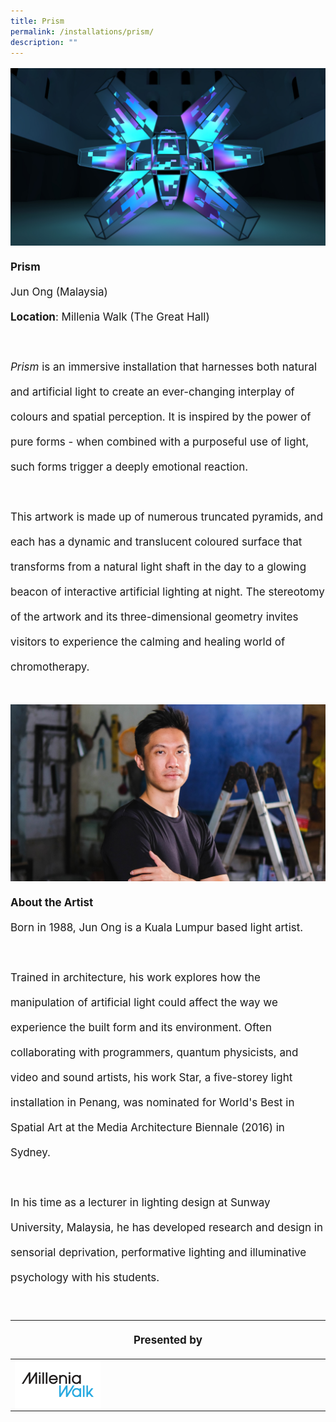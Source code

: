 ```yaml
---
title: Prism
permalink: /installations/prism/
description: ""
---
```

<p style="font-size:17px; line-height:40px"> 
<img src="/images/Installations/prism%20jun%20ong.jpg">
	<b>Prism</b>
<br>
Jun Ong (Malaysia)&nbsp;
<br>
	<b>Location</b>: Millenia Walk (The Great Hall)
<br><br>
<i>Prism</i> is an immersive installation that harnesses both natural and artificial light to create an ever-changing interplay of colours and spatial perception. It is inspired by the power of pure forms - when combined with a purposeful use of light, such forms trigger a deeply emotional reaction.&nbsp;
<br><br>
This artwork is made up of numerous truncated pyramids, and each has a dynamic and translucent coloured surface that transforms from a natural light shaft in the day to a glowing beacon of interactive artificial lighting at night. The stereotomy of the artwork and its three-dimensional geometry invites visitors to experience the calming and healing world of chromotherapy.
<br><br>
<img src="/images/Installations/jun_ong%20landscape%20-%20jun%20ong.jpg">
	<b>About the Artist</b>
<br>
Born in 1988, Jun Ong is a Kuala Lumpur based light artist.&nbsp;&nbsp;
<br><br>
Trained in architecture, his work explores how the manipulation of artificial light could affect the way we experience the built form and its environment. Often collaborating with programmers, quantum physicists, and video and sound artists, his work Star, a five-storey light installation in Penang, was nominated for World's Best in Spatial Art at the Media Architecture Biennale (2016) in Sydney.&nbsp;
<br><br>
In his time as a lecturer in lighting design at Sunway University, Malaysia, he has developed research and design in sensorial deprivation, performative lighting and illuminative psychology with his students.
</p>
<br>
<table style="width:100%">
<thead><tr><th colspan="4"><p style="font-size: 17px; line-height: 20px">Presented by</p></th>
	</tr></thead>
	<tbody>
		<tr>
	<td style="width:30%"><a href="https://www.milleniawalk.com/" target="_blank"><img src="/images/About/Sponsor%20Acknowledgement/millenia%20walk_resized%20web%20version.png" align="left"></a></td>	
			<td style="width:70%"></td>
		</tr>
	</tbody>
</table>